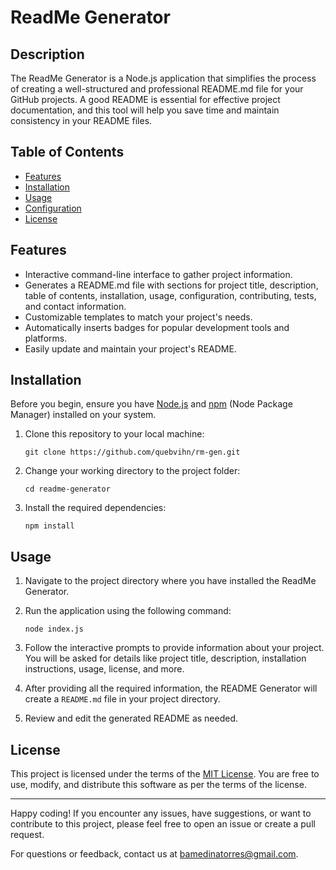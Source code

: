 # ReadMe Generator

## Description

The ReadMe Generator is a Node.js application that simplifies the process of creating a well-structured and professional README.md file for your GitHub projects. A good README is essential for effective project documentation, and this tool will help you save time and maintain consistency in your README files.

## Table of Contents

- [Features](#features)
- [Installation](#installation)
- [Usage](#usage)
- [Configuration](#configuration)
- [License](#license)

## Features

- Interactive command-line interface to gather project information.
- Generates a README.md file with sections for project title, description, table of contents, installation, usage, configuration, contributing, tests, and contact information.
- Customizable templates to match your project's needs.
- Automatically inserts badges for popular development tools and platforms.
- Easily update and maintain your project's README.

## Installation

Before you begin, ensure you have [Node.js](https://nodejs.org/) and [npm](https://www.npmjs.com/) (Node Package Manager) installed on your system.

1. Clone this repository to your local machine:

    ```
    git clone https://github.com/quebvihn/rm-gen.git
    ```

2. Change your working directory to the project folder:

    ```
    cd readme-generator
    ```

3. Install the required dependencies:

    ```
    npm install
    ```

## Usage

1. Navigate to the project directory where you have installed the ReadMe Generator.

2. Run the application using the following command:

    ```
    node index.js
    ```

3. Follow the interactive prompts to provide information about your project. You will be asked for details like project title, description, installation instructions, usage, license, and more.

4. After providing all the required information, the README Generator will create a `README.md` file in your project directory.

5. Review and edit the generated README as needed.


## License

This project is licensed under the terms of the [MIT License](LICENSE). You are free to use, modify, and distribute this software as per the terms of the license.

---

Happy coding! If you encounter any issues, have suggestions, or want to contribute to this project, please feel free to open an issue or create a pull request.

For questions or feedback, contact us at [bamedinatorres@gmail.com](mailto:your@email.com).